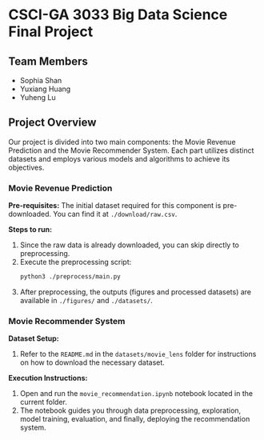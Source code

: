 # CSCI-GA 3033 Big Data Science Final Project

## Team Members

- Sophia Shan
- Yuxiang Huang
- Yuheng Lu

## Project Overview

Our project is divided into two main components: the Movie Revenue Prediction and the Movie Recommender System. Each part utilizes distinct datasets and employs various models and algorithms to achieve its objectives.

### Movie Revenue Prediction

**Pre-requisites:**
The initial dataset required for this component is pre-downloaded. You can find it at `./download/raw.csv`.

**Steps to run:**

1. Since the raw data is already downloaded, you can skip directly to preprocessing.
2. Execute the preprocessing script:
   ```bash
   python3 ./preprocess/main.py
   ```
3. After preprocessing, the outputs (figures and processed datasets) are available in `./figures/` and `./datasets/`.

### Movie Recommender System

**Dataset Setup:**

1. Refer to the `README.md` in the `datasets/movie_lens` folder for instructions on how to download the necessary dataset.

**Execution Instructions:**

1. Open and run the `movie_recommendation.ipynb` notebook located in the current folder.
2. The notebook guides you through data preprocessing, exploration, model training, evaluation, and finally, deploying the recommendation system.
